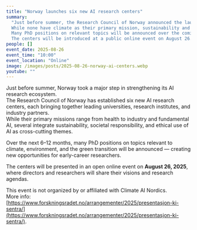 ```yaml
---
title: "Norway launches six new AI research centers"
summary:
  "Just before summer, the Research Council of Norway announced the launch of six new national AI research centers. 
  While none have climate as their primary mission, sustainability and societal impact are integral themes in several. 
  Many PhD positions on relevant topics will be announced over the coming year. 
  The centers will be introduced at a public online event on August 26."
people: []
event_date: 2025-08-26
event_time: "10:00"
event_location: "Online"
image: /images/posts/2025-08-26-norway-ai-centers.webp
youtube: ""
---
```

Just before summer, Norway took a major step in strengthening its AI research ecosystem.  
The Research Council of Norway has established six new AI research centers, each bringing together leading universities, research institutes, and industry partners.  
While their primary missions range from health to industry and fundamental AI, several integrate sustainability, societal responsibility, and ethical use of AI as cross-cutting themes.

Over the next 6–12 months, many PhD positions on topics relevant to climate, environment, and the green transition will be announced — creating new opportunities for early-career researchers.  

The centers will be presented in an open online event on **August 26, 2025**, where directors and researchers will share their visions and research agendas.

This event is not organized by or affiliated with Climate AI Nordics.  
More info: [https://www.forskningsradet.no/arrangementer/2025/presentasjon-ki-sentra/](https://www.forskningsradet.no/arrangementer/2025/presentasjon-ki-sentra/).


